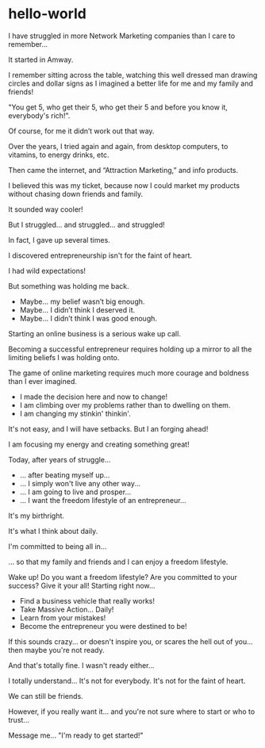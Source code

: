 # hello-world

I have struggled in more Network Marketing companies than I care to remember…

It started in Amway. 

I remember sitting across the table, watching this well dressed man drawing circles and dollar signs as I imagined a better life for me and my family and friends!

"You get 5, who get their 5, who get their 5 and before you know it, everybody's rich!".

Of course, for me it didn’t work out that way. 

Over the years, I tried again and again, from desktop computers, to vitamins, to energy drinks, etc.

Then came the internet, and “Attraction Marketing,” and info products. 

I believed this was my ticket, because now I could market my products without chasing down friends and family.

It sounded way cooler!

But I struggled... and struggled... and struggled!

In fact, I gave up several times. 

I discovered entrepreneurship isn't for the faint of heart.

I had wild expectations!

But something was holding me back. 

- Maybe... my belief wasn’t big enough.
- Maybe... I didn’t think I deserved it. 
- Maybe... I didn’t think I was good enough.

Starting an online business is a serious wake up call.

Becoming a successful entrepreneur requires holding up a mirror to all the limiting beliefs I was holding onto.

The game of online marketing requires much more courage and boldness than I ever imagined.

- I made the decision here and now to change!
- I am climbing over my problems rather than to dwelling on them.
- I am changing my stinkin' thinkin'. 

It's not easy, and I will have setbacks. But I an forging ahead!

I am focusing my energy and creating something great!

Today, after years of struggle… 
- ... after beating myself up...
- … I simply won't live any other way... 
- … I am going to live and prosper…
- … I want the freedom lifestyle of an entrepreneur...

It's my birthright.

It's what I think about daily.

I'm committed to being all in...

… so that my family and friends and I can enjoy a freedom lifestyle.

Wake up! 
Do you want a freedom lifestyle? 
Are you committed to your success?
Give it your all! Starting right now...
- Find a business vehicle that really works!
- Take Massive Action... Daily!
- Learn from your mistakes!
- Become the entrepreneur you were destined to be!

If this sounds crazy... or doesn't inspire you, or scares the hell out of you...
then maybe you're not ready.

And that's totally fine.
I wasn't ready either...

I totally understand...
It's not for everybody. 
It's not for the faint of heart.

We can still be friends.

However, if you really want it... and you're not sure where to start or who to trust...

Message me... "I'm ready to get started!"

